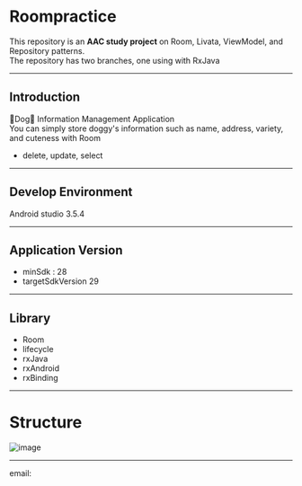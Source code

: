 # Roompractice
This repository is an **AAC study project** on Room, Livata, ViewModel, and Repository patterns.   
The repository has two branches, one using with RxJava 

<hr>

## Introduction
🐶Dog🐶 Information Management Application   
You can simply store doggy's information such as name, address, variety, and cuteness with Room  
+ delete, update, select 

<hr>

## Develop Environment   
Android studio 3.5.4

<hr>   

## Application Version   
* minSdk : 28   
* targetSdkVersion 29   

<hr>   

## Library   
* Room   
* lifecycle
* rxJava 
* rxAndroid
* rxBinding

<hr>

# Structure
![image](https://user-images.githubusercontent.com/51503884/80896951-c2892000-8d2e-11ea-89e1-3450b37bb9ce.png)

<hr>
email: <tlschgml556@gmail.com>

